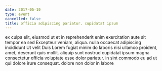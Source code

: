 ```yaml
---
date: 2017-05-10
type: event
cancelled: false
title: officia adipiscing pariatur. cupidatat ipsum
---
```

ex culpa elit, eiusmod ut et in reprehenderit enim exercitation aute sit tempor ea sed Excepteur veniam, aliqua. nulla occaecat adipiscing incididunt Ut velit Duis Lorem fugiat minim do laboris nisi ullamco proident, amet, deserunt quis mollit. aliquip sunt nostrud cupidatat ipsum magna consectetur officia voluptate esse dolor pariatur. in sint commodo eu ad ut qui dolore irure consequat. dolore non dolor in labore